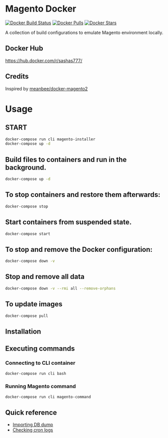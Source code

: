 # Magento Docker

[![Docker Build Status][ico-dockerbuild]][link-dockerhub]
[![Docker Pulls][ico-downloads]][link-dockerhub]
[![Docker Stars][ico-dockerstars]][link-dockerhub]

A collection of build configurations to emulate Magento environment locally.

## Docker Hub

https://hub.docker.com/r/sashas777/

## Credits

Inspired by [meanbee/docker-magento2](https://github.com/meanbee/docker-magento2)

# Usage

## START

```bash
docker-compose run cli magento-installer
docker-compose up -d
```

## Build files to containers and run in the background.

```bash
docker-compose up -d
```

## To stop containers and restore them afterwards:

```bash
docker-compose stop
```

## Start containers from suspended state.

```bash
docker-compose start
```

## To stop and remove the Docker configuration:

```bash
docker-compose down -v
```
## Stop and remove all data 

```bash
docker-compose down -v --rmi all --remove-orphans
```

## To update images

```bash
docker-compose pull
```

## Installation


## Executing commands


### Connecting to CLI container

```bash
docker-compose run cli bash
```

### Running Magento command

```bash
docker-compose run cli magento-command
```

[ico-dockerbuild]: https://img.shields.io/docker/build/sashas777/magento-php.svg?style=flat-square
[ico-downloads]: https://img.shields.io/docker/pulls/sashas777/magento-php.svg?style=flat-square
[ico-dockerstars]: https://img.shields.io/docker/stars/sashas777/magento-php.svg?style=flat-square

[link-dockerhub]: https://hub.docker.com/r/sashas777/magento-php


## Quick reference

* [Importing DB dump](https://devdocs.magento.com/guides/v2.3/cloud/docker/docker-development.html#database-container)
* [Checking cron logs](https://devdocs.magento.com/guides/v2.3/cloud/docker/docker-development.html#cron-container)
